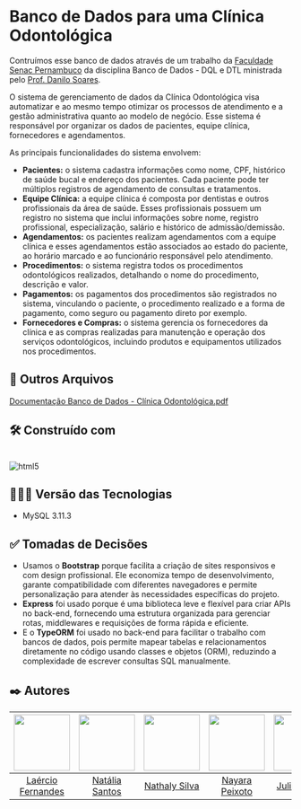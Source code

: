 # Banco de Dados para uma Clínica Odontológica
Contruímos esse banco de dados através de um trabalho da [Faculdade Senac Pernambuco](https://faculdadesenacpe.edu.br/#) da disciplina Banco de Dados - DQL e DTL ministrada pelo [Prof. Danilo Soares](https://www.linkedin.com/in/dansoaresfarias/).

O sistema de gerenciamento de dados da Clínica Odontológica visa
automatizar e ao mesmo tempo otimizar os processos de atendimento e a gestão
administrativa quanto ao modelo de negócio. Esse sistema é responsável por
organizar os dados de pacientes, equipe clínica, fornecedores e agendamentos.


As principais funcionalidades do sistema envolvem:
* **Pacientes:** o sistema cadastra informações como nome, CPF, histórico de
saúde bucal e endereço dos pacientes. Cada paciente pode ter múltiplos
registros de agendamento de consultas e tratamentos.
* **Equipe Clínica:** a equipe clínica é composta por dentistas e outros
profissionais da área de saúde. Esses profissionais possuem um registro no
sistema que inclui informações sobre nome, registro profissional,
especialização, salário e histórico de admissão/demissão.
* **Agendamentos:** os pacientes realizam agendamentos com a equipe clínica
e esses agendamentos estão associados ao estado do paciente, ao horário
marcado e ao funcionário responsável pelo atendimento.
* **Procedimentos:** o sistema registra todos os procedimentos odontológicos
realizados, detalhando o nome do procedimento, descrição e valor.
* **Pagamentos:** os pagamentos dos procedimentos são registrados no
sistema, vinculando o paciente, o procedimento realizado e a forma de
pagamento, como seguro ou pagamento direto por exemplo.
* **Fornecedores e Compras:** o sistema gerencia os fornecedores da clínica e
as compras realizadas para manutenção e operação dos serviços
odontológicos, incluindo produtos e equipamentos utilizados nos
procedimentos.

## 📂 Outros Arquivos 

[Documentação Banco de Dados - Clínica Odontológica.pdf](https://github.com/user-attachments/files/18664821/Documentacao.Banco.de.Dados.-.Clinica.Odontologica.pdf)

## 🛠️ Construído com

<div style="display: inline-block"><br/>
  <img align="center" alt="html5" src="https://img.shields.io/badge/MySQL-00000F?style=for-the-badge&logo=mysql&logoColor=white" />
</div><br/>

## 👨🏽‍💻 Versão das Tecnologias

* MySQL 3.11.3

## ✅ Tomadas de Decisões
* Usamos o **Bootstrap** porque facilita a criação de sites responsivos e com design profissional. Ele economiza tempo de desenvolvimento, garante compatibilidade com diferentes navegadores e permite personalização para atender às necessidades específicas do projeto.
* **Express** foi usado porque é uma biblioteca leve e flexível para criar APIs no back-end, fornecendo uma estrutura organizada para gerenciar rotas, middlewares e requisições de forma rápida e eficiente.
* E o **TypeORM** foi usado no back-end para facilitar o trabalho com bancos de dados, pois permite mapear tabelas e relacionamentos diretamente no código usando classes e objetos (ORM), reduzindo a complexidade de escrever consultas SQL manualmente.

## ✒️ Autores

| <img src="https://github.com/fernandesmelo/carona-solidaria/assets/113717317/1d3daac1-3d6a-40d6-b755-09d583ce392f" width="100" height="100" /> | <img src="https://github.com/user-attachments/assets/fa917b45-5cf7-4198-a42d-35340e41dacb" width="100" height="100" /> | <img src="https://github.com/user-attachments/assets/38bbd5a0-edc1-411a-aa45-7f15a384f9be" width="100" height="100" /> | <img src="https://github.com/user-attachments/assets/b5e40e9f-f5bb-4720-90a0-198ae903ae0b" width="100" height="100" /> | <img src="https://github.com/user-attachments/assets/166ff03a-eec7-45d4-b485-6cf55c264973" height="100" /> | <img src="https://github.com/user-attachments/assets/db9cc241-da0f-4df7-8f17-5a6baebdccab" width="100" height="100" /> |
|:-------------------------------------------------------:|:-------------------------------------------------------:|:-------------------------------------------------------:|:-------------------------------------------------------:|:-------------------------------------------------------:|:-------------------------------------------------------:|
| [Laércio Fernandes](https://www.linkedin.com/in/laercio-fernandes/) | [Natália Santos](https://www.linkedin.com/in/natalia-bento-364b2b235/) | [Nathaly Silva](https://www.linkedin.com/in/nathalyoliveira10/) | [Nayara Peixoto](https://www.linkedin.com/in/nayara-peixoto-64525b23b/) | [Juliana Reis](https://www.linkedin.com/in/juliana-reis-a9394b305/) | [Matheus Bezerra](https://www.linkedin.com/in/matheus-bzrr/) | 
